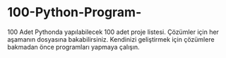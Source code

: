 # 100-Python-Program-
100 Adet Pythonda yapılabilecek 100 adet proje listesi. Çözümler için her aşamanın dosyasına bakabilirsiniz. Kendinizi geliştirmek için çözümlere bakmadan önce programları yapmaya çalışın.
